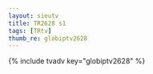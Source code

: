 ```yaml
--- 
layout: sieutv
title: TR2628 s1
tags: [TRtv]
thumb_re: globiptv2628
---
```

{% include tvadv key="globiptv2628" %} 
